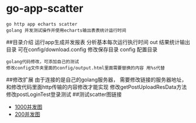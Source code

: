# go-app-scatter
	go http app echarts scatter 
	golang 并发测试操作并使用echarts输出表表统计运行时间
	
##目录介绍
	运行app生成并发报表 分析基本每次运行执行时间
	out 结果统计输出目录 可在config/download.config 修改保存目录
	config 配置目录

	golang代码修改，可添加自己的测试
	修改config文件夹里面的config/output.html里面需要替换的内容 用%s代替


##修改扩展
	由于连接的是自己的golang服务器，
	需要修改链接的服务器地址，
	和修改代码里面http传输的内容修改才能实现
	修改getPostUploadResData方法
	修改postLoginTest登录测试
##测试scatter图链接

* [1000并发图](http://jixieshi999.github.io/go-post-scatter/1000-20150630_105032.html)
* [200并发图](http://jixieshi999.github.io/go-post-scatter/200-20150630_104709.html)



